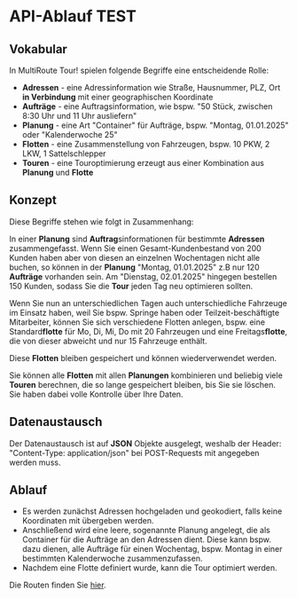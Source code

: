 # API-Ablauf TEST

## Vokabular

In MultiRoute Tour! spielen folgende Begriffe eine entscheidende Rolle:

*   **Adressen** - eine Adressinformation wie Straße, Hausnummer, PLZ, Ort **in Verbindung** mit einer geographischen Koordinate
*   **Aufträge** - eine Auftragsinformation, wie bspw. "50 Stück, zwischen 8:30 Uhr und 11 Uhr ausliefern"
*   **Planung** - eine Art "Container" für Aufträge, bspw. "Montag, 01.01.2025" oder "Kalenderwoche 25"
*   **Flotten** - eine Zusammenstellung von Fahrzeugen, bspw. 10 PKW, 2 LKW, 1 Sattelschlepper
*   **Touren** - eine Touroptimierung erzeugt aus einer Kombination aus **Planung** und **Flotte**

## Konzept

Diese Begriffe stehen wie folgt in Zusammenhang:

In einer **Planung** sind **Auftrag**sinformationen für bestimmte **Adressen** zusammengefasst. Wenn Sie einen Gesamt-Kundenbestand von 200 Kunden haben aber von diesen an einzelnen Wochentagen nicht alle buchen, so können in der **Planung** "Montag, 01.01.2025" z.B nur 120 **Aufträge** vorhanden sein. Am "Dienstag, 02.01.2025" hingegen bestellen 150 Kunden, sodass Sie die **Tour** jeden Tag neu optimieren sollten.

Wenn Sie nun an unterschiedlichen Tagen auch unterschiedliche Fahrzeuge im Einsatz haben, weil Sie bspw. Springe haben oder Teilzeit-beschäftigte Mitarbeiter, können Sie sich verschiedene Flotten anlegen, bspw. eine Standard**flotte** für Mo, Di, Mi, Do mit 20 Fahrzeugen und eine Freitags**flotte**, die von dieser abweicht und nur 15 Fahrzeuge enthält.

Diese **Flotten** bleiben gespeichert und können wiederverwendet werden.

Sie können alle **Flotten** mit allen **Planungen** kombinieren und beliebig viele **Touren** berechnen, die so lange gespeichert bleiben, bis Sie sie löschen. Sie haben dabei volle Kontrolle über Ihre Daten.

## Datenaustausch

Der Datenaustausch ist auf **JSON** Objekte ausgelegt, weshalb der Header: "Content-Type: application/json" bei POST-Requests mit angegeben werden muss.

## Ablauf

*   Es werden zunächst Adressen hochgeladen und geokodiert, falls keine Koordinaten mit übergeben werden.
*   Anschließend wird eine leere, sogenannte Planung angelegt, die als Container für die Aufträge an den Adressen dient. Diese kann bspw. dazu dienen, alle Aufträge für einen Wochentag, bspw. Montag in einer bestimmten Kalenderwoche zusammenzufassen.
*   Nachdem eine Flotte definiert wurde, kann die Tour optimiert werden.

Die Routen finden Sie [hier](/routen).
